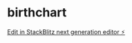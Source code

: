 # birthchart

[Edit in StackBlitz next generation editor ⚡️](https://stackblitz.com/~/github.com/lawrence18365/birthchart)